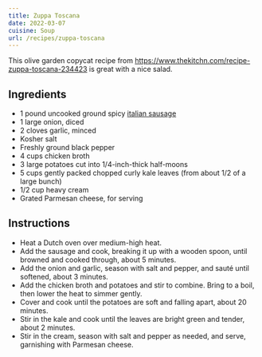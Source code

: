```yaml
---
title: Zuppa Toscana
date: 2022-03-07
cuisine: Soup
url: /recipes/zuppa-toscana
---
```


This olive garden copycat recipe from https://www.thekitchn.com/recipe-zuppa-toscana-234423 is great with a nice salad.

## Ingredients

- 1 pound uncooked ground spicy [italian sausage](/recipes/italian-sausage.md)
- 1 large onion, diced
- 2 cloves garlic, minced
- Kosher salt
- Freshly ground black pepper
- 4 cups chicken broth
- 3 large potatoes cut into 1/4-inch-thick half-moons
- 5 cups gently packed chopped curly kale leaves (from about 1/2 of a large bunch)
- 1/2 cup heavy cream
- Grated Parmesan cheese, for serving

## Instructions

- Heat a Dutch oven over medium-high heat.
- Add the sausage and cook, breaking it up with a wooden spoon, until browned and cooked through, about 5 minutes.
- Add the onion and garlic, season with salt and pepper, and sauté until softened, about 3 minutes.
- Add the chicken broth and potatoes and stir to combine. Bring to a boil, then lower the heat to simmer gently.
- Cover and cook until the potatoes are soft and falling apart, about 20 minutes.
- Stir in the kale and cook until the leaves are bright green and tender, about 2 minutes.
- Stir in the cream, season with salt and pepper as needed, and
  serve, garnishing with Parmesan cheese.
